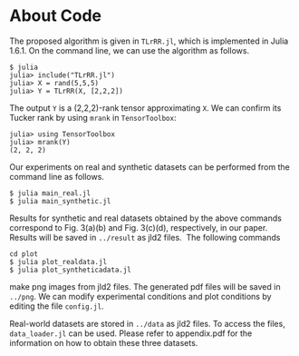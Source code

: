 # About Code
The proposed algorithm is given in `TLrRR.jl`, which is implemented in Julia 1.6.1.
On the command line, we can use the algorithm as follows.
```
$ julia
julia> include("TLrRR.jl")
julia> X = rand(5,5,5)
julia> Y = TLrRR(X, [2,2,2])
```

The output `Y` is a (2,2,2)-rank tensor approximating `X`. 
We can confirm its Tucker rank by using `mrank` in `TensorToolbox`:
```
julia> using TensorToolbox
julia> mrank(Y)
(2, 2, 2)
```

Our experiments on real and synthetic datasets can be performed from the command line as follows.
```
$ julia main_real.jl
$ julia main_synthetic.jl
```

Results for synthetic and real datasets obtained by the above commands correspond to Fig. 3(a)(b) and Fig. 3(c)(d), respectively, in our paper.
Results will be saved in `../result` as jld2 files.
​
The following commands
```
cd plot
$ julia plot_realdata.jl
$ julia plot_syntheticadata.jl
```
make png images from jld2 files. The generated pdf files will be saved in `../png`.
We can modify experimental conditions and plot conditions by editing the file `config.jl`.
​

Real-world datasets are stored in `../data` as jld2 files. To access the files, `data_loader.jl` can be used.
​Please refer to appendix.pdf for the information on how to obtain these three datasets.